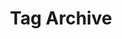 ---
title: 'Tag Archive'
layout: 'layouts/feed.html'
pagination:
  data: collections
  size: 1
  alias: tag
  filter: ['blog', 'work', 'featuredWork', 'people', 'rss']
paginationNextText: Next Tag
paginationPrevText: Previous Tag
permalink: '/tag/{{ tag | slug }}/'
eleventyExcludeFromCollections: true
---